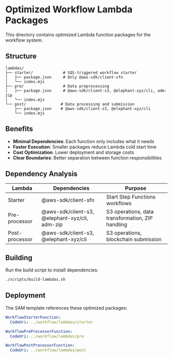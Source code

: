 # Optimized Workflow Lambda Packages

This directory contains optimized Lambda function packages for the workflow system.

## Structure

```
lambdas/
├── starter/             # SQS-triggered workflow starter
│   ├── package.json     # Only @aws-sdk/client-sfn
│   └── index.mjs
├── pre/                 # Data preprocessing
│   ├── package.json     # @aws-sdk/client-s3, @elephant-xyz/cli, adm-zip
│   └── index.mjs
└── post/               # Data processing and submission
    ├── package.json    # @aws-sdk/client-s3, @elephant-xyz/cli
    └── index.mjs
```

## Benefits

- **Minimal Dependencies**: Each function only includes what it needs
- **Faster Execution**: Smaller packages reduce Lambda cold start time
- **Cost Optimization**: Lower deployment and storage costs
- **Clear Boundaries**: Better separation between function responsibilities

## Dependency Analysis

| Lambda         | Dependencies                                   | Purpose                                          |
| -------------- | ---------------------------------------------- | ------------------------------------------------ |
| Starter        | @aws-sdk/client-sfn                            | Start Step Functions workflows                   |
| Pre-processor  | @aws-sdk/client-s3, @elephant-xyz/cli, adm-zip | S3 operations, data transformation, ZIP handling |
| Post-processor | @aws-sdk/client-s3, @elephant-xyz/cli          | S3 operations, blockchain submission             |

## Building

Run the build script to install dependencies:

```bash
./scripts/build-lambdas.sh
```

## Deployment

The SAM template references these optimized packages:

```yaml
WorkflowStarterFunction:
  CodeUri: ../workflow/lambdas/starter

WorkflowPreProcessorFunction:
  CodeUri: ../workflow/lambdas/pre

WorkflowPostProcessorFunction:
  CodeUri: ../workflow/lambdas/post
```
